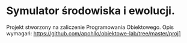# Symulator środowiska i ewolucji.
Projekt stworzony na zaliczenie Programowania Obiektowego.
Opis wymagań: https://github.com/apohllo/obiektowe-lab/tree/master/proj1
